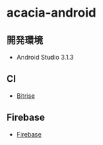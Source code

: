 # acacia-android

## 開発環境
- Android Studio 3.1.3

## CI
- [Bitrise](https://www.bitrise.io)

## Firebase
- [Firebase](https://firebase.google.com)